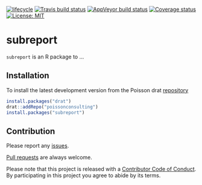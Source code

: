 
<!-- README.md is generated from README.Rmd. Please edit that file -->

[![lifecycle](https://img.shields.io/badge/lifecycle-experimental-orange.svg)](https://www.tidyverse.org/lifecycle/#experimental)
[![Travis build
status](https://travis-ci.org/poissonconsulting/subreport.svg?branch=master)](https://travis-ci.org/poissonconsulting/subreport)
[![AppVeyor build
status](https://ci.appveyor.com/api/projects/status/github/poissonconsulting/subreport?branch=master&svg=true)](https://ci.appveyor.com/project/poissonconsulting/subreport)
[![Coverage
status](https://codecov.io/gh/poissonconsulting/subreport/branch/master/graph/badge.svg)](https://codecov.io/github/poissonconsulting/subreport?branch=master)
[![License:
MIT](https://img.shields.io/badge/License-MIT-green.svg)](https://opensource.org/licenses/MIT)

# subreport

`subreport` is an R package to …

## Installation

To install the latest development version from the Poisson drat
[repository](https://github.com/poissonconsulting/drat)

``` r
install.packages("drat")
drat::addRepo("poissonconsulting")
install.packages("subreport")
```

## Contribution

Please report any
[issues](https://github.com/poissonconsulting/subreport/issues).

[Pull requests](https://github.com/poissonconsulting/subreport/pulls)
are always welcome.

Please note that this project is released with a [Contributor Code of
Conduct](CONDUCT.md). By participating in this project you agree to
abide by its terms.

